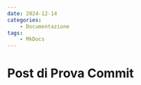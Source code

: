 ```yaml
---
date: 2024-12-14
categories:
    - Documentazione
tags:
    - MkDocs
---
```


# Post di Prova Commit